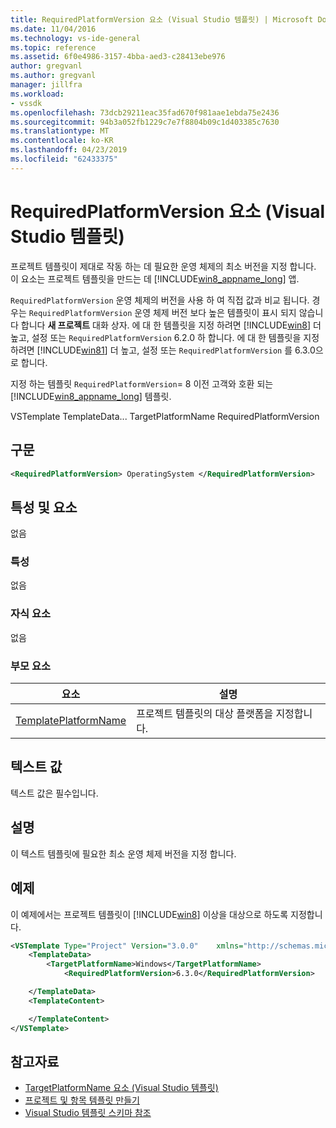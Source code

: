 ```yaml
---
title: RequiredPlatformVersion 요소 (Visual Studio 템플릿) | Microsoft Docs
ms.date: 11/04/2016
ms.technology: vs-ide-general
ms.topic: reference
ms.assetid: 6f0e4986-3157-4bba-aed3-c28413ebe976
author: gregvanl
ms.author: gregvanl
manager: jillfra
ms.workload:
- vssdk
ms.openlocfilehash: 73dcb29211eac35fad670f981aae1ebda75e2436
ms.sourcegitcommit: 94b3a052fb1229c7e7f8804b09c1d403385c7630
ms.translationtype: MT
ms.contentlocale: ko-KR
ms.lasthandoff: 04/23/2019
ms.locfileid: "62433375"
---
```

# <a name="requiredplatformversion-element-visual-studio-templates"></a>RequiredPlatformVersion 요소 (Visual Studio 템플릿)
프로젝트 템플릿이 제대로 작동 하는 데 필요한 운영 체제의 최소 버전을 지정 합니다. 이 요소는 프로젝트 템플릿을 만드는 데 [!INCLUDE[win8_appname_long](../debugger/includes/win8_appname_long_md.md)] 앱.

 `RequiredPlatformVersion` 운영 체제의 버전을 사용 하 여 직접 값과 비교 됩니다. 경우는 `RequiredPlatformVersion` 운영 체제 버전 보다 높은 템플릿이 표시 되지 않습니다 합니다 **새 프로젝트** 대화 상자. 에 대 한 템플릿을 지정 하려면 [!INCLUDE[win8](../debugger/includes/win8_md.md)] 더 높고, 설정 또는 `RequiredPlatformVersion` 6.2.0 하 합니다. 에 대 한 템플릿을 지정 하려면 [!INCLUDE[win81](../debugger/includes/win81_md.md)] 더 높고, 설정 또는 `RequiredPlatformVersion` 를 6.3.0으로 합니다.

 지정 하는 템플릿 `RequiredPlatformVersion`= 8 이전 고객와 호환 되는 [!INCLUDE[win8_appname_long](../debugger/includes/win8_appname_long_md.md)] 템플릿.

 VSTemplate TemplateData... TargetPlatformName RequiredPlatformVersion

## <a name="syntax"></a>구문

```xml
<RequiredPlatformVersion> OperatingSystem </RequiredPlatformVersion>
```

## <a name="attributes-and-elements"></a>특성 및 요소
 없음

### <a name="attributes"></a>특성
 없음

### <a name="child-elements"></a>자식 요소
 없음

### <a name="parent-elements"></a>부모 요소

|요소|설명|
|-------------|-----------------|
|[TemplatePlatformName](../extensibility/templatedata-element-visual-studio-templates.md)|프로젝트 템플릿의 대상 플랫폼을 지정합니다.|

## <a name="text-value"></a>텍스트 값
 텍스트 값은 필수입니다.

## <a name="remarks"></a>설명
 이 텍스트 템플릿에 필요한 최소 운영 체제 버전을 지정 합니다.

## <a name="example"></a>예제
 이 예제에서는 프로젝트 템플릿이 [!INCLUDE[win8](../debugger/includes/win8_md.md)] 이상을 대상으로 하도록 지정합니다.

```xml
<VSTemplate Type="Project" Version="3.0.0"    xmlns="http://schemas.microsoft.com/developer/vstemplate/2005">
    <TemplateData>
        <TargetPlatformName>Windows</TargetPlatformName>
            <RequiredPlatformVersion>6.3.0</RequiredPlatformVersion>

    </TemplateData>
    <TemplateContent>

    </TemplateContent>
</VSTemplate>
```

## <a name="see-also"></a>참고자료
- [TargetPlatformName 요소 (Visual Studio 템플릿)](../extensibility/targetplatformname-element-visual-studio-templates.md)
- [프로젝트 및 항목 템플릿 만들기](../ide/creating-project-and-item-templates.md)
- [Visual Studio 템플릿 스키마 참조](../extensibility/visual-studio-template-schema-reference.md)